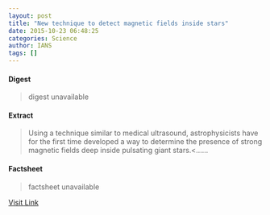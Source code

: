 ```yaml
---
layout: post
title: "New technique to detect magnetic fields inside stars"
date: 2015-10-23 06:48:25
categories: Science
author: IANS
tags: []
---
```



#### Digest
>digest unavailable

#### Extract
>Using a technique similar to medical ultrasound, astrophysicists have for the first time developed a way to determine the presence of strong magnetic fields deep inside pulsating giant stars.<......

#### Factsheet
>factsheet unavailable

[Visit Link](http://www.thehindu.com/sci-tech/science/new-technique-to-detect-magnetic-fields-inside-stars/article7796304.ece?utm_source=RSS_Feed&utm_medium=RSS&utm_campaign=RSS_Syndication)


